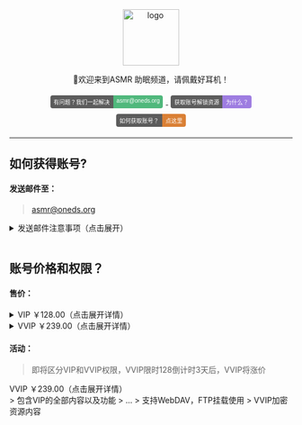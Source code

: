 <div align="center">
  <a href="https://iasmr.org"><img width="100px" alt="logo" src="https://image.yyds.cam/asmr.svg"/></a>
  <p>🎵欢迎来到ASMR 助眠频道，请佩戴好耳机！</p>
<style>
    .badge {
        display: inline-flex;
        border-radius: 4px;
        font-family: Arial, sans-serif;
        font-size: 10px;
        overflow: hidden;
        margin: 5px;
    }
    .color {
        background-color: #5C5C5C;
        color: white;
        padding: 4px 6px;
    }
    .color1 {
        background-color: #50B87C;
        color: white;
        padding: 4px 6px;
    }
    .color2 {
        background-color: #9E7DE1;
        color: white;
        padding: 4px 6px;
    }
    .color3 {
        background-color: #DA8035;
        color: white;
        padding: 4px 6px;
    }
</style>
<div>
    <a href="mailto:asmr@oneds.org?subject=你好&body=这是一封测试邮件">
        <div class="badge">
            <div class="color">有问题？我们一起解决</div>
            <div class="color1">asmr@oneds.org</div>
        </div>
    </a>
    <a href="https://cors.yyds.cam/im-dashan/Notes/refs/heads/main/Other/text/About.md">
        <div class="badge">
            <div class="color">获取账号解锁资源</div>
            <div class="color2">为什么？</div>
        </div>
    </a>
    <a href="https://iasmr.org/">
        <div class="badge">
            <div class="color">如何获取账号？</div>
            <div class="color3">点这里</div>
        </div>
    </a>
</div>
</div>








---

## 如何获得账号?

#### 发送邮件至：

>[asmr@oneds.org](mailto:asmr@oneds.org?subject=创建账号&body=创建账号)

<details>
  <summary style="cursor:pointer;">发送邮件注意事项（点击展开）</summary>


> 请不要使用`仅允许特定域名` `仅白名单用户`接收邮件的邮箱地址发送邮件！
>
> 如果未及时收到回件可能较忙&或者检查垃圾邮件;
>
> 邮件100%会回复，请注意及时查收或回件。

</details>

<br>

## 账号价格和权限？

#### 售价：
<details>
  <summary style="cursor:pointer;">VIP ￥128.00（点击展开详情）</summary>


> VIP内容的视频，音频

> 资源CDN服务器播放加速

> 支持AList协议的播放器挂载使用

</details>


<details>
  <summary style="cursor:pointer;">VVIP ￥239.00（点击展开详情）</summary>


<div style="display:inline-block;">
> 包含VIP的全部内容以及功能
> ...
> 支持WebDAV，FTP挂载使用
> VVIP加密资源内容
</div>

</details>


#### 活动：

> 即将区分VIP和VVIP权限，VVIP限时128倒计时3天后，VVIP将涨价
> 


<summary style="cursor:pointer;">VVIP ￥239.00（点击展开详情）</summary>

<div style="display:inline-block;">
> 包含VIP的全部内容以及功能
> ...
> 支持WebDAV，FTP挂载使用
> VVIP加密资源内容
</div>
</details>